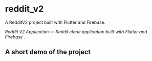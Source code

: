 # reddit_v2

A RedditV2 project built with Flutter and Firebase.

_Reddit V2 Application — Reddit clone application built with Flutter and Firebase
 ._ <br>

## A short demo of the project
